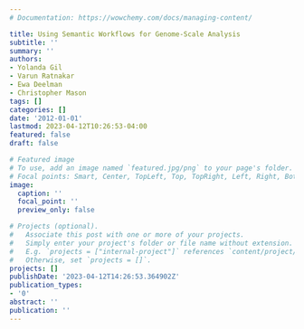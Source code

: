 ```yaml
---
# Documentation: https://wowchemy.com/docs/managing-content/

title: Using Semantic Workflows for Genome-Scale Analysis
subtitle: ''
summary: ''
authors:
- Yolanda Gil
- Varun Ratnakar
- Ewa Deelman
- Christopher Mason
tags: []
categories: []
date: '2012-01-01'
lastmod: 2023-04-12T10:26:53-04:00
featured: false
draft: false

# Featured image
# To use, add an image named `featured.jpg/png` to your page's folder.
# Focal points: Smart, Center, TopLeft, Top, TopRight, Left, Right, BottomLeft, Bottom, BottomRight.
image:
  caption: ''
  focal_point: ''
  preview_only: false

# Projects (optional).
#   Associate this post with one or more of your projects.
#   Simply enter your project's folder or file name without extension.
#   E.g. `projects = ["internal-project"]` references `content/project/deep-learning/index.md`.
#   Otherwise, set `projects = []`.
projects: []
publishDate: '2023-04-12T14:26:53.364902Z'
publication_types:
- '0'
abstract: ''
publication: ''
---
```

